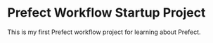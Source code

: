 # Prefect Workflow Startup Project

This is my first Prefect workflow project for learning about Prefect.

